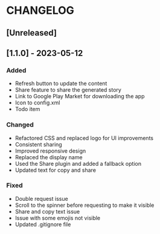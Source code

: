 # CHANGELOG

## [Unreleased]

## [1.1.0] - 2023-05-12
### Added
- Refresh button to update the content
- Share feature to share the generated story
- Link to Google Play Market for downloading the app
- Icon to config.xml
- Todo item

### Changed
- Refactored CSS and replaced logo for UI improvements
- Consistent sharing
- Improved responsive design
- Replaced the display name
- Used the Share plugin and added a fallback option
- Updated text for copy and share

### Fixed
- Double request issue
- Scroll to the spinner before requesting to make it visible
- Share and copy text issue
- Issue with some emojis not visible
- Updated .gitignore file

